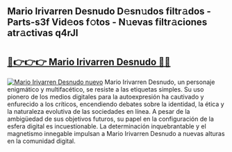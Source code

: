 ## Mario Irivarren Desnudo D𝚎sn𝚞dos filtr𝚊dos - Parts-s3f Vid𝚎os f𝚘tos - N𝚞evas filtr𝚊ciones atr𝚊ctivas q4rJI

# <h2><a href="http://mbaxxra.tromn.icu/?c=Mario+Irivarren+Desnudo">🔗👉👉👉 Mario Irivarren Desnudo 🔗🔗</a></h2>

[![Mario Irivarren Desnudo nuevo](https://i.imgur.com/pEAQMta.gif)](http://mbaxxra.tromn.icu/?c=Mario+Irivarren+Desnudo)
Mario Irivarren Desnudo, un personaje enigmático y multifacético, se resiste a las etiquetas simples. Su uso pionero de los medios digitales para la autoexpresión ha cautivado y enfurecido a los críticos, encendiendo debates sobre la identidad, la ética y la naturaleza evolutiva de las sociedades en línea. A pesar de la ambigüedad de sus objetivos futuros, su papel en la configuración de la esfera digital es incuestionable. La determinación inquebrantable y el magnetismo innegable impulsan a Mario Irivarren Desnudo a nuevas alturas en la comunidad digital.
